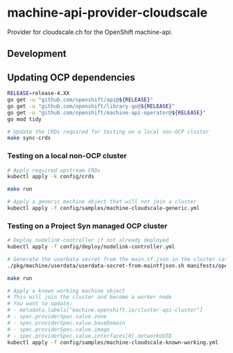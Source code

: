# machine-api-provider-cloudscale

Provider for cloudscale.ch for the OpenShift machine-api.

## Development

## Updating OCP dependencies

```bash
RELEASE=release-4.XX
go get -u "github.com/openshift/api@${RELEASE}"
go get -u "github.com/openshift/library-go@${RELEASE}"
go get -u "github.com/openshift/machine-api-operator@${RELEASE}"
go mod tidy

# Update the CRDs required for testing on a local non-OCP cluster
make sync-crds
```

### Testing on a local non-OCP cluster

```bash
# Apply required upstream CRDs
kubectl apply -k config/crds

make run

# Apply a generic machine object that will not join a cluster
kubectl apply -f config/samples/machine-cloudscale-generic.yml
```

### Testing on a Project Syn managed OCP cluster

```bash
# Deploy nodelink-controller if not already deployed
kubectl apply -f config/deploy/nodelink-controller.yml

# Generate the userData secret from the main.tf.json in the cluster catalog
./pkg/machine/userdata/userdata-secret-from-maintfjson.sh manifests/openshift4-terraform/main.tf.json | k apply -f-

make run

# Apply a known working machine object
# This will join the cluster and become a worker node
# You want to update:
# - metadata.labels["machine.openshift.io/cluster-api-cluster"]
# - spec.providerSpec.value.zone
# - spec.providerSpec.value.baseDomain
# - spec.providerSpec.value.image
# - spec.providerSpec.value.interfaces[0].networkUUID
kubectl apply -f config/samples/machine-cloudscale-known-working.yml
```
